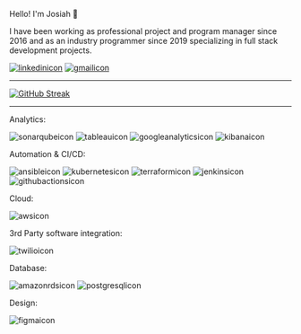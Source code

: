 Hello! I'm Josiah 👋

I have been working as professional project and program manager since 2016 and as an industry programmer since 2019 specializing in full stack development projects.

[![linkedinicon](https://img.shields.io/badge/LinkedIn-0077B5?style=for-the-badge&logo=linkedin&logoColor=white)](https://www.linkedin.com/in/josiahboman/)
[![gmailicon](https://img.shields.io/badge/Gmail-D14836?style=for-the-badge&logo=gmail&logoColor=white)](mailto:contact@josiahboman.com)

---

[![GitHub Streak](https://streak-stats.demolab.com/?user=josiahboman&theme=dark)](https://git.io/streak-stats)

---


Analytics:

![sonarqubeicon](https://img.shields.io/badge/Sonarqube-5190cf?style=for-the-badge&logo=sonarqube&logoColor=white)
![tableauicon](https://github.com/user-attachments/assets/1acf8abc-3cdf-4e68-8e25-05f0437da11a) 
![googleanalyticsicon](https://img.shields.io/badge/Google%20Analytics-E37400?style=for-the-badge&logo=google%20analytics&logoColor=white)
![kibanaicon](https://img.shields.io/badge/Kibana-005571?style=for-the-badge&logo=Kibana&logoColor=white)

Automation & CI/CD:

![ansibleicon](https://img.shields.io/badge/Ansible-000000?style=for-the-badge&logo=ansible&logoColor=white)
![kubernetesicon](https://img.shields.io/badge/Kubernetes-3069DE?style=for-the-badge&logo=kubernetes&logoColor=white)
![terraformicon](https://img.shields.io/badge/Terraform-7B42BC?style=for-the-badge&logo=terraform&logoColor=white)
![jenkinsicon](https://img.shields.io/badge/Jenkins-49728B?style=for-the-badge&logo=jenkins&logoColor=white)
![githubactionsicon](https://img.shields.io/badge/Github%20Actions-282a2e?style=for-the-badge&logo=githubactions&logoColor=367cfe)

Cloud:

![awsicon](	https://img.shields.io/badge/Amazon_AWS-FF9900?style=for-the-badge&logo=amazonaws&logoColor=white)


3rd Party software integration:

![twilioicon](https://img.shields.io/badge/Twilio-F22F46?style=for-the-badge&logo=Twilio&logoColor=white)

Database:

![amazonrdsicon](https://img.shields.io/badge/Amazon%20RDS-527FFF?style=for-the-badge&logo=amazon-rds&logoColor=white)
![postgresqlicon](https://img.shields.io/badge/PostgreSQL-316192?style=for-the-badge&logo=postgresql&logoColor=white)

Design:

![figmaicon](https://img.shields.io/badge/Figma-F24E1E?style=for-the-badge&logo=figma&logoColor=white)














